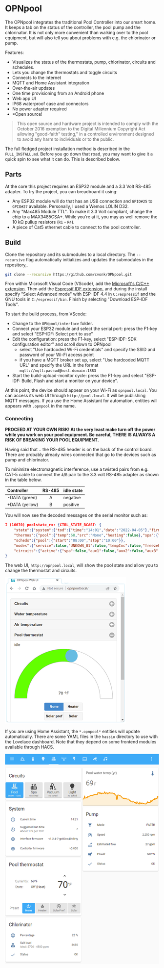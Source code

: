 # OPNpool

The OPNpool integrates the traditional Pool Controller into our smart home. It keeps a tab on the status of the controller, the pool pump and the chlorinator. It is not only more convenient than walking over to the pool equipment, but will also tell you about problems with e.g. the chlorinator or pump. 

Features:

  * Visualizes the status of the thermostats, pump, chlorinator, circuits and schedules.
  * Lets you change the thermostats and toggle circuits
  * Connects to the internet
  * MQTT and Home Assistant integration
  * Over-the-air updates
  * One time provisioning from an Android phone
  * Web app UI
  * IP68 waterproof case and connectors
  * No power adapter required
  * *Open source!

> This open source and hardware project is intended to comply with the October 2016 exemption to the Digital Millennium Copyright Act allowing "good-faith" testing," in a controlled environment designed to avoid any harm to individuals or to the public.

The full fledged project installation method is described in the `FULL_INSTALL.md`. Before you go down that road, you may want to give it a quick spin to see what it can do. This is described below.

## Parts

At the core this project requires an ESP32 module and a 3.3 Volt RS-485 adapter. To try the project, you can breadboard it using:

* Any ESP32 module will do that has an USB connection and `GPIO#25` to `GPIO#27` available. Personally, I used a Wemos LOLIN D32.
* Any "Max485 Module TTL". To make it 3.3 Volt compliant, change the chip to a MAX3485CSA+. While you're at it, you may as well remove the 10 kΩ pullup resistors (`R1` - `R4`).
* A piece of Cat5 ethernet cable to connect to the pool controller.

## Build

Clone the repository and its submodules to a local directory. The `--recursive` flag automatically initializes and updates the submodules in the repository,.

```bash
git clone --recursive https://github.com/cvonk/OPNpool.git
```

Fron within Microsoft Visual Code (VScode), add the [Microsoft's C/C++ extension](https://marketplace.visualstudio.com/items?itemName=ms-vscode.cpptools).  Then add the [Espressif IDF extension](https://marketplace.visualstudio.com/items?itemName=espressif.esp-idf-extension), and during the install specify "Select Advanced mode" with ESP-IDF 4.4 in `C:/espressif` and the GNU tools in `C:/espressif/bin`. Finish by selecting "Download ESP-IDF Tools".

To start the build process, from VScode:

  * Change to the `OPNpool/interface` folder.
  * Connect your ESP32 module and select the serial port: press the F1-key and select "ESP-IDF: Select port to use"
  * Edit the configuration: press the F1-key, select "ESP-IDF: SDK configuration editor" and scroll down to OPNpool
      * select "Use hardcoded Wi-Fi credentials" and specify the SSID and password of your Wi-Fi access point
      * if you have a MQTT broker set up, select "Use hardcoded MQTT URL" and specify the URL in the format `mqtt://mqtt:passwd@host.domain:1883`
  * Start the build-upload-monitor cycle: press the F1-key and select "ESP-IDF: Build, Flash and start a monitor on your device".

At this point, the device should appear on your Wi-Fi as `opnpool.local`.  You can access its web UI through `http://pool.local`. It will be publishing MQTT messages. If you use the Home Assistant for automation, entities will appears with `.opnpool` in the name.

### Connecting

**PROCEED AT YOUR OWN RISK! At the very least make turn off the power while you work on your pool equipment. Be careful, THERE IS ALWAYS A RISK OF BREAKING YOUR POOL EQUIPMENT.**

Having said that .. the RS-485 header is on the back of the control board. There are probably already wires connected that go to the devices such as pump and chlorinator.

To minimize electromagnetic interference, use a twisted pairs from e.g. CAT-5 cable to connect the `A`/`B` pair to the 3.3 volt RS-485 adapter as shown in the table below.

| Controller     | RS-485 | idle state |         
|:---------------|:------:|:-----------|
| -DATA (green)  |  A     | negative   |
| +DATA (yellow) |  B     | positive   |

You will now see the decoded messages on the serial monitor such as:

```json
I (16670) poolstate_rx: {CTRL_STATE_BCAST: {
    "state":{"system":{"tod":{"time":"14:01","date":"2022-04-05"},"firmware":"v0.000"},"temps":{"air":69,"solar":80},
    "thermos":{"pool":{"temp":68,"src":"None","heating":false},"spa":{"temp":69,"src":"None","heating":false}},
    "scheds":{"pool":{"start":"08:00","stop":"10:00"}},
    "modes":{"service":false,"UNKOWN_01":false,"tempInc":false,"freezeProt":false,"timeout":false},
    "circuits":{"active":{"spa":false,"aux1":false,"aux2":false,"aux3":false,"ft1":false,"pool":true,"ft2":false,"ft3":false,"ft4":false},"delay":{"spa":false,"aux1":false,"aux2":false,"aux3":false,"ft1":false,"pool":false,"ft2":false,"ft3":false,"ft4":false}}}}
}
```

The web UI, `http://opnpool.local`, will show the pool state and allow you to change the thermostat and circuits.

![Web UI](media/opnpool-web-ui-pool-therm-sml.png)

If you are using Home Assistant, the `*.opnpool*` entities will update automatically. There are some YAML files in the `hassio` directory to use with the Lovelace dashboard. Note that they depend on some frontend modules available through HACS.

![Hassio UI](media/opnpool-readme-hassio-lovelace.png)